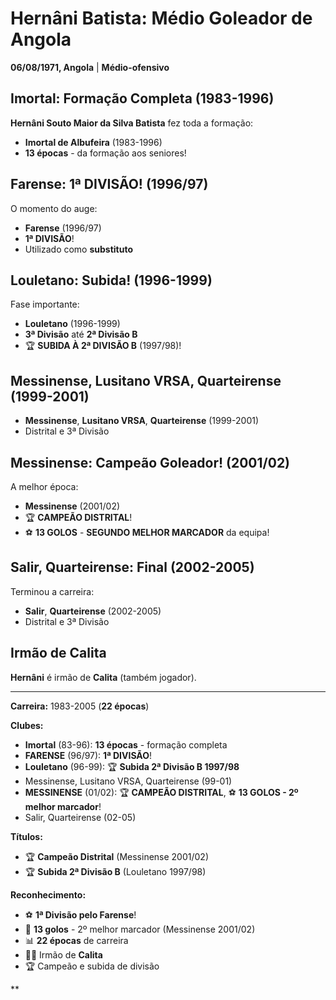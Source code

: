 # Hernâni Batista: Médio Goleador de Angola

**06/08/1971, Angola** | **Médio-ofensivo**

## Imortal: Formação Completa (1983-1996)

**Hernâni Souto Maior da Silva Batista** fez toda a formação:
- **Imortal de Albufeira** (1983-1996)
- **13 épocas** - da formação aos seniores!

## Farense: 1ª DIVISÃO! (1996/97)

O momento do auge:
- **Farense** (1996/97)
- **1ª DIVISÃO**!
- Utilizado como **substituto**

## Louletano: Subida! (1996-1999)

Fase importante:
- **Louletano** (1996-1999)
- **3ª Divisão** até **2ª Divisão B**
- 🏆 **SUBIDA À 2ª DIVISÃO B** (1997/98)!

## Messinense, Lusitano VRSA, Quarteirense (1999-2001)

- **Messinense**, **Lusitano VRSA**, **Quarteirense** (1999-2001)
- Distrital e 3ª Divisão

## Messinense: Campeão Goleador! (2001/02)

A melhor época:
- **Messinense** (2001/02)
- 🏆 **CAMPEÃO DISTRITAL**!
- ⚽ **13 GOLOS** - **SEGUNDO MELHOR MARCADOR** da equipa!

## Salir, Quarteirense: Final (2002-2005)

Terminou a carreira:
- **Salir**, **Quarteirense** (2002-2005)
- Distrital e 3ª Divisão

## Irmão de Calita

**Hernâni** é irmão de **Calita** (também jogador).

---

**Carreira:** 1983-2005 (**22 épocas**)

**Clubes:**
- **Imortal** (83-96): **13 épocas** - formação completa
- **FARENSE** (96/97): **1ª DIVISÃO**!
- **Louletano** (96-99): 🏆 **Subida 2ª Divisão B 1997/98**
- Messinense, Lusitano VRSA, Quarteirense (99-01)
- **MESSINENSE** (01/02): 🏆 **CAMPEÃO DISTRITAL**, ⚽ **13 GOLOS - 2º melhor marcador**!
- Salir, Quarteirense (02-05)

**Títulos:**
- 🏆 **Campeão Distrital** (Messinense 2001/02)
- 🏆 **Subida 2ª Divisão B** (Louletano 1997/98)

**Reconhecimento:**
- ⚽ **1ª Divisão pelo Farense**!
- 🎯 **13 golos** - 2º melhor marcador (Messinense 2001/02)
- 📊 **22 épocas** de carreira
- 👨‍👦 Irmão de **Calita**
- 🏆 Campeão e subida de divisão

**